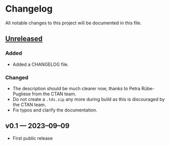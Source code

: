 # Changelog
All notable changes to this project will be documented in this file.

## [Unreleased]

### Added
- Added a CHANGELOG file.

### Changed
- The description should be much clearer now, thanks to Petra Rübe-Pugliese from
  the CTAN team.
- Do not create a `.tds.zip` any more during build as this is discouraged by the
  CTAN team.
- Fix typos and clarify the documentation.

## v0.1 — 2023–09–09
- First public release

[Unreleased]: https://github.com/stephanlukasczyk/inconsolata-nerd-font/compare/v0.1...HEAD